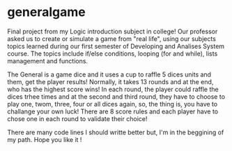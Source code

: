# generalgame
Final project from my Logic introduction subject in college!
Our professor asked us to create or simulate a game from "real life", using our subjects topics learned during our first semester of Developing and Analises System course. The topics include if/else conditions, looping (for and while), lists management and functions. 

The General is a game dice and it uses a cup to raffle 5 dices units and them, get the player results!
Normally, it takes 13 rounds and at the end, who has the highest score wins!
In each round, the player could raffle the dices trhee times and at the second and third round, they have to choose to play one, twom, three, four or all dices again, so, the thing is, you have to challange your own luck!
There are 8 score rules and each player have to chose one in each round to validate their choice!

There are many code lines I should writte better but, I'm in the beggining of my path. Hope you like it !
